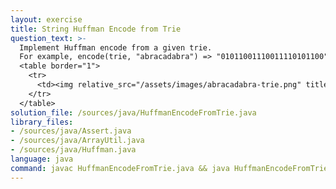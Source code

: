 ```yaml
---
layout: exercise
title: String Huffman Encode from Trie
question_text: >-
  Implement Huffman encode from a given trie.
  For example, encode(trie, "abracadabra") => "01011001110011110101100".
  <table border="1">
    <tr>
      <td><img relative_src="/assets/images/abracadabra-trie.png" title="abracadabra-trie"></td>
    </tr>
  </table>
solution_file: /sources/java/HuffmanEncodeFromTrie.java
library_files:
- /sources/java/Assert.java
- /sources/java/ArrayUtil.java
- /sources/java/Huffman.java
language: java
command: javac HuffmanEncodeFromTrie.java && java HuffmanEncodeFromTrie
---
```


